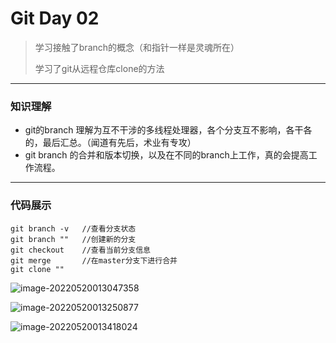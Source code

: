 # Git Day 02

> 学习接触了branch的概念（和指针一样是灵魂所在）
>
> 学习了git从远程仓库clone的方法

***

### 知识理解

* git的branch 理解为互不干涉的多线程处理器，各个分支互不影响，各干各的，最后汇总。（闻道有先后，术业有专攻）
* git branch 的合并和版本切换，以及在不同的branch上工作，真的会提高工作流程。

***

### 代码展示

```shell
git branch -v	//查看分支状态
git branch ""	//创建新的分支
git checkout	//查看当前分支信息
git merge		//在master分支下进行合并
git clone ""
```

![image-20220520013047358](C:\Users\Detachment\AppData\Roaming\Typora\typora-user-images\image-20220520013047358.png)

![image-20220520013250877](C:\Users\Detachment\AppData\Roaming\Typora\typora-user-images\image-20220520013250877.png)

![image-20220520013418024](C:\Users\Detachment\AppData\Roaming\Typora\typora-user-images\image-20220520013418024.png)
